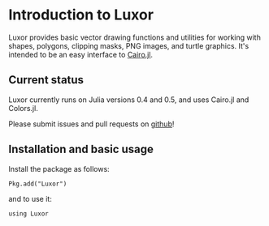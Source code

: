 # Introduction to Luxor

Luxor provides basic vector drawing functions and utilities for working with shapes, polygons, clipping masks, PNG images, and turtle graphics. It's intended to be an easy interface to [Cairo.jl](https://github.com/JuliaLang/Cairo.jl).

## Current status

Luxor currently runs on Julia versions 0.4 and 0.5, and uses Cairo.jl and Colors.jl.

Please submit issues and pull requests on [github](https://github.com/cormullion/Luxor.jl)!

## Installation and basic usage

Install the package as follows:

```
Pkg.add("Luxor")
```

and to use it:

```
using Luxor
```
